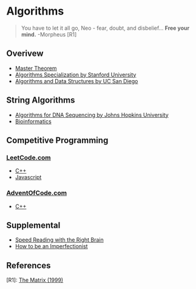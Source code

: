 # Algorithms
> You have to let it all go, Neo - fear, doubt, and disbelief...  **Free your mind.** -Morpheus [R1]

## Overivew
* [Master Theorem](https://claytonjwong.github.io/Master-Theorem/)
* [Algorithms Specialization by Stanford University](https://claytonjwong.github.io/Algorithms-Stanford/)
* [Algorithms and Data Structures by UC San Diego](https://claytonjwong.github.io/Algorithms-UCSanDiego/)

## String Algorithms
* [Algorithms for DNA Sequencing by Johns Hopkins University](https://claytonjwong.github.io/Algorithms-DNA-Sequencing/)
* [Bioinformatics](https://github.com/claytonjwong/algo-bioinformatics)

## Competitive Programming
### [LeetCode.com](https://leetcode.com/claytonjwong/)
* [C++](https://github.com/claytonjwong/leetcode)
* [Javascript](https://github.com/claytonjwong/js-sandbox)

### [AdventOfCode.com](https://www.adventofcode.com/)
* [C++](https://github.com/claytonjwong/advent-of-code)

## Supplemental
* [Speed Reading with the Right Brain](https://claytonjwong.github.io/reading/)
* [How to be an Imperfectionist](https://claytonjwong.github.io/imperfectionist/)

## References
[R1]: [The Matrix (1999)](https://en.wikipedia.org/wiki/The_Matrix)
